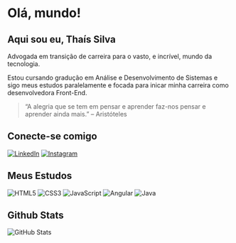 # Olá, mundo! 
<h2> Aqui sou eu, Thaís Silva</h2>
<p>Advogada em transição de carreira para o vasto, e incrível, mundo da tecnologia. </p>

<p>Estou cursando gradução em Análise e Desenvolvimento de Sistemas e sigo meus estudos paralelamente e focada para inicar minha carreira como desenvolvedora Front-End.</p>

>“A alegria que se tem em pensar e aprender faz-nos pensar e aprender ainda mais.” – Aristóteles

## Conecte-se comigo
[![LinkedIn](https://img.shields.io/badge/LinkedIn-000?style=for-the-badge&logo=linkedin&logoColor=0E76A8)](https://www.linkedin.com/in/thaissilvare/)
[![Instagram](https://img.shields.io/badge/Instagram-000?style=for-the-badge&logo=instagram)](https://www.instagram.com/silvathais.r/)
## Meus Estudos 
![HTML5](https://img.shields.io/badge/HTML5-000?style=for-the-badge&logo=html5)
![CSS3](https://img.shields.io/badge/CSS3-000?style=for-the-badge&logo=css3&logoColor=264CE4)
![JavaScript](https://img.shields.io/badge/JavaScript-000?style=for-the-badge&logo=javascript)
![Angular](https://img.shields.io/badge/Angular-000?style=for-the-badge&logo=angular&logoColor=C3002F)
![Java](https://img.shields.io/badge/Java-000?style=for-the-badge&logo=java)

## Github Stats
![GitHub Stats](https://github-readme-stats.vercel.app/api?username=thaissilvare&theme=midnight-purple&show_icons=true)



